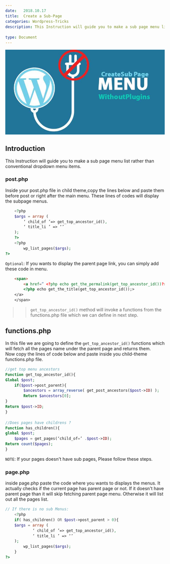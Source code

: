 ```yaml
---
date:	2018.10.17
title:	Create a Sub-Page
categories: Wordpress-Tricks
description: This Instruction will guide you to make a sub page menu list rather than conventional dropdown menu items.

type: Document
---
```

![image](/images/gellary/sub-page.jpg)
## Introduction

This Instruction will guide you to make a sub page menu list rather than conventional dropdown menu items.
### post.php
Inside your post.php file in child theme,copy the lines below and paste them before post or right after the main menu. These lines of codes will display the subpage menus.
``` php
    <?php
    $args = array (
        ‘ child_of ’=> get_top_ancestor_id(),
        ‘ title_li ’ => ‘’
    );
    ?>
    <?php 
        wp_list_pages($args);
?>
```  

`Optional`: If you wants to display the parent page link, you can simply add these code in menu.
```html
    <span>
        <a href=” <?php echo get_the_permalink(get_top_ancestor_id())?>”> 
        <?php echo get_the_title(get_top_ancestor_id());>
    </a>
    </span>
```
>>  `get_top_ancestor_id()` method will invoke a functions from the functions.php file which we can define in next step.

## functions.php
In this file we are going to define the `get_top_ancestor_id()` functions which will fetch all the pages name under the parent page and returns them.  
Now copy the lines of code below and paste inside you child-theme functions.php file.

```php
//get top menu ancestors
Function get_top_ancestor_id(){
Global $post;
    if($post->post_parent){
        $ancestors = array_reverse( get_post_ancestors($post->ID) );
        Return $ancestors[0];
}
Return $post->ID;
}

//Does pages have childrens ?
Function has_children(){
global $post;
    $pages = get_pages(‘child_of=’ .$post->ID);
Return count($pages);
}

```
  
`NOTE`: If your pages doesn't have sub pages, Please follow these steps. 

### page.php
inside page.php paste the code where you wants to displays the menus. It actually checks if the current page has parent page or not. If it doesn't have parent page than it will skip fetching parent page menu. Otherwise it will list out all the pages list. 
```php
// If there is no sub Menus:
    <?php
    if( has_children() OR $post->post_parent > 0){
    $args = array (
            ‘ child_of ’=> get_top_ancestor_id(),
            ‘ title_li ’ => ‘’
    );
        wp_list_pages($args);
    }   
?>
```
